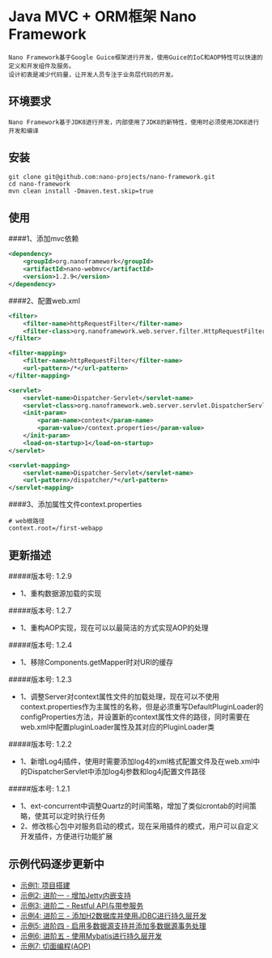 Java MVC + ORM框架 Nano Framework
====

	Nano Framework基于Google Guice框架进行开发，使用Guice的IoC和AOP特性可以快速的定义和开发组件及服务。
	设计初衷是减少代码量，让开发人员专注于业务层代码的开发。
	
	
环境要求
----
	Nano Framework基于JDK8进行开发，内部使用了JDK8的新特性，使用时必须使用JDK8进行开发和编译

安装
----
```shell
git clone git@github.com:nano-projects/nano-framework.git
cd nano-framework
mvn clean install -Dmaven.test.skip=true
```

使用
----
####1、添加mvc依赖
```xml
<dependency>
	<groupId>org.nanoframework</groupId>
	<artifactId>nano-webmvc</artifactId>
	<version>1.2.9</version>
</dependency>
```
####2、配置web.xml
```xml
<filter>
	<filter-name>httpRequestFilter</filter-name>
	<filter-class>org.nanoframework.web.server.filter.HttpRequestFilter</filter-class>
</filter>

<filter-mapping>
	<filter-name>httpRequestFilter</filter-name>
	<url-pattern>/*</url-pattern>
</filter-mapping>

<servlet>
	<servlet-name>Dispatcher-Servlet</servlet-name>
	<servlet-class>org.nanoframework.web.server.servlet.DispatcherServlet</servlet-class>
	<init-param>
		<param-name>context</param-name>
		<param-value>/context.properties</param-value>
	</init-param>
	<load-on-startup>1</load-on-startup>
</servlet>

<servlet-mapping>
	<servlet-name>Dispatcher-Servlet</servlet-name>
	<url-pattern>/dispatcher/*</url-pattern>
</servlet-mapping>
```
####3、添加属性文件context.properties
```properties
# web根路径
context.root=/first-webapp
```

更新描述
----
#####版本号: 1.2.9
- 1、重构数据源加载的实现

#####版本号: 1.2.7
- 1、重构AOP实现，现在可以以最简洁的方式实现AOP的处理

#####版本号: 1.2.4
- 1、移除Components.getMapper时对URI的缓存

#####版本号: 1.2.3
- 1、调整Server对context属性文件的加载处理，现在可以不使用context.properties作为主属性的名称，但是必须重写DefaultPluginLoader的configProperties方法，并设置新的context属性文件的路径，同时需要在web.xml中配置pluginLoader属性及其对应的PluginLoader类

#####版本号: 1.2.2
- 1、新增Log4j插件，使用时需要添加log4的xml格式配置文件及在web.xml中的DispatcherServlet中添加log4j参数和log4j配置文件路径

#####版本号: 1.2.1
- 1、ext-concurrent中调整Quartz的时间策略，增加了类似crontab的时间策略，使其可以定时执行任务
- 2、修改核心包中对服务启动的模式，现在采用插件的模式，用户可以自定义开发插件，方便进行功能扩展
	
示例代码逐步更新中
----

- [示例1: 项目搭建](nano-examples/examples/examples-00.md)
- [示例2: 进阶一 - 增加Jetty内嵌支持](nano-examples/examples/examples-01.md)
- [示例3: 进阶二 - Restful API与带参服务](nano-examples/examples/examples-02.md)
- [示例4: 进阶三 - 添加H2数据库并使用JDBC进行持久层开发](nano-examples/examples/examples-03.md)
- [示例5: 进阶四 - 启用多数据源支持并添加多数据源事务处理](nano-examples/examples/examples-04.md)
- [示例6: 进阶五 - 使用Mybatis进行持久层开发](nano-examples/examples/examples-05.md)
- [示例7: 切面编程(AOP)](nano-examples/examples/examples-06.md)
